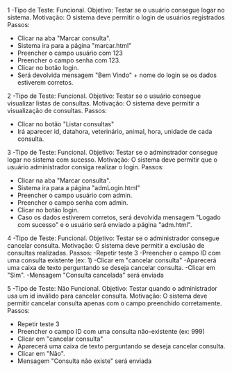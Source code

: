 1 -Tipo de Teste: Funcional.
Objetivo: Testar se o usuário consegue logar no sistema.
Motivação: O sistema deve permitir o login de usuários registrados
Passos:
- Clicar na aba "Marcar consulta".
- Sistema ira para a página "marcar.html"
- Preencher o campo usuário com 123
- Preencher o campo senha com 123.
- Clicar no botão login.
- Será devolvida mensagem "Bem Vindo" + nome do login se os dados estiverem corretos.

2 -Tipo de Teste: Funcional.
Objetivo: Testar se o usuário consegue visualizar listas de consultas.
Motivação: O sistema deve permitir a visualização de consultas.
Passos:
- Clicar no botão "Listar consultas"
- Irá aparecer id, datahora, veterinário, animal, hora, unidade de cada consulta.

3 -Tipo de Teste: Funcional.
Objetivo: Testar se o adminstrador consegue logar no sistema com sucesso.
Motivação: O sistema deve permitir que o usuário administrador consiga realizar o login.
Passos:
- Clicar na aba "Marcar consulta".
- Sistema ira para a página "admLogin.html"
- Preencher o campo usuário com admin.
- Preencher o campo senha com admin.
- Clicar no botão login.
- Caso os dados estiverem corretos, será devolvida mensagem "Logado com sucesso" e o usuário será enviado a página "adm.html".

4 -Tipo de Teste: Funcional.
Objetivo: Testar se o administrador consegue cancelar consulta.
Motivação: O sistema deve permitir a exclusão de consultas realizadas.
Passos:
-Repetir teste 3
-Preencher o campo ID com uma consulta existente (ex: 1)
-Clicar em "cancelar consulta"
-Aparecerá uma caixa de texto perguntando se deseja cancelar consulta.
-Clicar em "Sim".
-Mensagem "Consulta cancelada" será enviada

5 -Tipo de Teste: Não Funcional.
Objetivo: Testar quando o administrador usa um id inválido para cancelar consulta.
Motivação: O sistema deve permitir cancelar consulta apenas com o campo preenchido corretamente.
Passos:
- Repetir teste 3
- Preencher o campo ID com uma consulta não-existente (ex: 999)
- Clicar em "cancelar consulta"
- Aparecerá uma caixa de texto perguntando se deseja cancelar consulta.
- Clicar em "Não".
- Mensagem "Consulta não existe" será enviada
